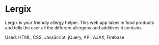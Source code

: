 # Lergix 

Lergix is your friendly allergy helper. This web app takes in food products and tells the user all the different allergens and additives it contains.

Used: HTML, CSS, JavaScript, jQuery, API, AJAX, Firebase
